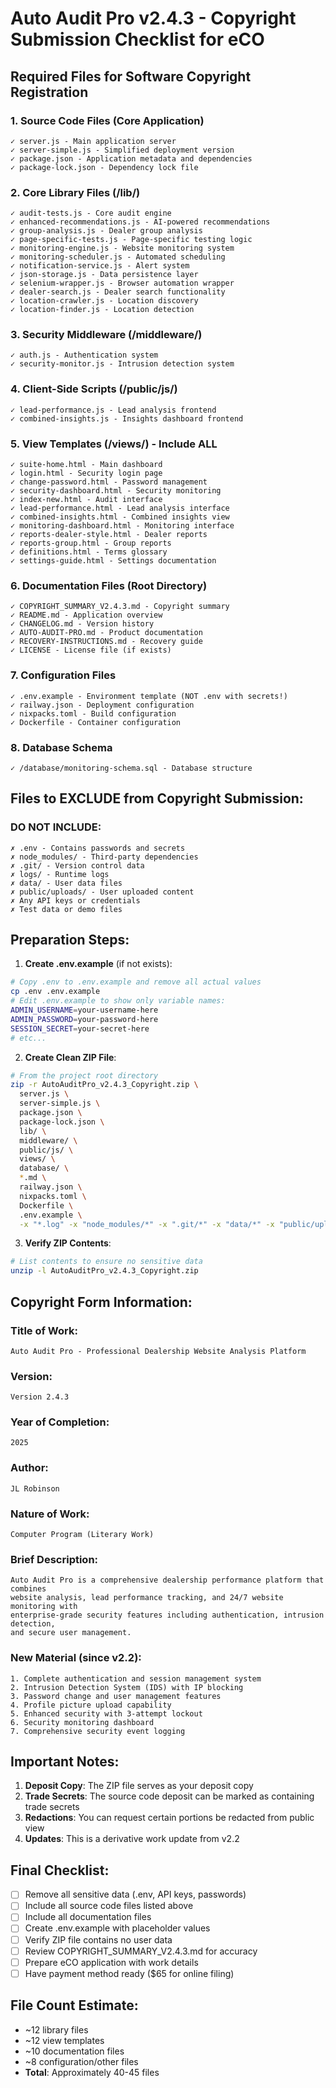 # Auto Audit Pro v2.4.3 - Copyright Submission Checklist for eCO

## Required Files for Software Copyright Registration

### 1. **Source Code Files** (Core Application)
```
✓ server.js - Main application server
✓ server-simple.js - Simplified deployment version
✓ package.json - Application metadata and dependencies
✓ package-lock.json - Dependency lock file
```

### 2. **Core Library Files** (/lib/)
```
✓ audit-tests.js - Core audit engine
✓ enhanced-recommendations.js - AI-powered recommendations
✓ group-analysis.js - Dealer group analysis
✓ page-specific-tests.js - Page-specific testing logic
✓ monitoring-engine.js - Website monitoring system
✓ monitoring-scheduler.js - Automated scheduling
✓ notification-service.js - Alert system
✓ json-storage.js - Data persistence layer
✓ selenium-wrapper.js - Browser automation wrapper
✓ dealer-search.js - Dealer search functionality
✓ location-crawler.js - Location discovery
✓ location-finder.js - Location detection
```

### 3. **Security Middleware** (/middleware/)
```
✓ auth.js - Authentication system
✓ security-monitor.js - Intrusion detection system
```

### 4. **Client-Side Scripts** (/public/js/)
```
✓ lead-performance.js - Lead analysis frontend
✓ combined-insights.js - Insights dashboard frontend
```

### 5. **View Templates** (/views/) - Include ALL
```
✓ suite-home.html - Main dashboard
✓ login.html - Security login page
✓ change-password.html - Password management
✓ security-dashboard.html - Security monitoring
✓ index-new.html - Audit interface
✓ lead-performance.html - Lead analysis interface
✓ combined-insights.html - Combined insights view
✓ monitoring-dashboard.html - Monitoring interface
✓ reports-dealer-style.html - Dealer reports
✓ reports-group.html - Group reports
✓ definitions.html - Terms glossary
✓ settings-guide.html - Settings documentation
```

### 6. **Documentation Files** (Root Directory)
```
✓ COPYRIGHT_SUMMARY_V2.4.3.md - Copyright summary
✓ README.md - Application overview
✓ CHANGELOG.md - Version history
✓ AUTO-AUDIT-PRO.md - Product documentation
✓ RECOVERY-INSTRUCTIONS.md - Recovery guide
✓ LICENSE - License file (if exists)
```

### 7. **Configuration Files**
```
✓ .env.example - Environment template (NOT .env with secrets!)
✓ railway.json - Deployment configuration
✓ nixpacks.toml - Build configuration
✓ Dockerfile - Container configuration
```

### 8. **Database Schema**
```
✓ /database/monitoring-schema.sql - Database structure
```

## Files to EXCLUDE from Copyright Submission:

### DO NOT INCLUDE:
```
✗ .env - Contains passwords and secrets
✗ node_modules/ - Third-party dependencies
✗ .git/ - Version control data
✗ logs/ - Runtime logs
✗ data/ - User data files
✗ public/uploads/ - User uploaded content
✗ Any API keys or credentials
✗ Test data or demo files
```

## Preparation Steps:

1. **Create .env.example** (if not exists):
```bash
# Copy .env to .env.example and remove all actual values
cp .env .env.example
# Edit .env.example to show only variable names:
ADMIN_USERNAME=your-username-here
ADMIN_PASSWORD=your-password-here
SESSION_SECRET=your-secret-here
# etc...
```

2. **Create Clean ZIP File**:
```bash
# From the project root directory
zip -r AutoAuditPro_v2.4.3_Copyright.zip \
  server.js \
  server-simple.js \
  package.json \
  package-lock.json \
  lib/ \
  middleware/ \
  public/js/ \
  views/ \
  database/ \
  *.md \
  railway.json \
  nixpacks.toml \
  Dockerfile \
  .env.example \
  -x "*.log" -x "node_modules/*" -x ".git/*" -x "data/*" -x "public/uploads/*"
```

3. **Verify ZIP Contents**:
```bash
# List contents to ensure no sensitive data
unzip -l AutoAuditPro_v2.4.3_Copyright.zip
```

## Copyright Form Information:

### Title of Work:
```
Auto Audit Pro - Professional Dealership Website Analysis Platform
```

### Version:
```
Version 2.4.3
```

### Year of Completion:
```
2025
```

### Author:
```
JL Robinson
```

### Nature of Work:
```
Computer Program (Literary Work)
```

### Brief Description:
```
Auto Audit Pro is a comprehensive dealership performance platform that combines 
website analysis, lead performance tracking, and 24/7 website monitoring with 
enterprise-grade security features including authentication, intrusion detection, 
and secure user management.
```

### New Material (since v2.2):
```
1. Complete authentication and session management system
2. Intrusion Detection System (IDS) with IP blocking
3. Password change and user management features
4. Profile picture upload capability
5. Enhanced security with 3-attempt lockout
6. Security monitoring dashboard
7. Comprehensive security event logging
```

## Important Notes:

1. **Deposit Copy**: The ZIP file serves as your deposit copy
2. **Trade Secrets**: The source code deposit can be marked as containing trade secrets
3. **Redactions**: You can request certain portions be redacted from public view
4. **Updates**: This is a derivative work update from v2.2

## Final Checklist:

- [ ] Remove all sensitive data (.env, API keys, passwords)
- [ ] Include all source code files listed above
- [ ] Include all documentation files
- [ ] Create .env.example with placeholder values
- [ ] Verify ZIP file contains no user data
- [ ] Review COPYRIGHT_SUMMARY_V2.4.3.md for accuracy
- [ ] Prepare eCO application with work details
- [ ] Have payment method ready ($65 for online filing)

## File Count Estimate:
- ~12 library files
- ~12 view templates  
- ~10 documentation files
- ~8 configuration/other files
- **Total**: Approximately 40-45 files